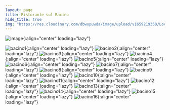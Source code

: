 ```yaml
---
layout: page
title: Ristorante sul Bacino
hide_title: true
img: "https://res.cloudinary.com/dbwupuwda/image/upload/v1659219350/Locali/bacino.png"
---
```


![image](https://res.cloudinary.com/dbwupuwda/image/upload/c_fill,h_140,q_auto,w_573/v1659219350/Locali/bacino.png){:align="center" loading="lazy"}

![bacino1](https://res.cloudinary.com/dbwupuwda/image/upload/f_auto,q_auto:good/v1659266912/Menu/Bacino/bacino.01.jpg){:align="center" loading="lazy"}
![bacino2](https://res.cloudinary.com/dbwupuwda/image/upload/f_auto,q_auto:good/v1659266909/Menu/Bacino/bacino.02.jpg){:align="center" loading="lazy"}
![bacino3](https://res.cloudinary.com/dbwupuwda/image/upload/f_auto,q_auto:good/v1659266909/Menu/Bacino/bacino.03.jpg){:align="center" loading="lazy"}
![bacino4](https://res.cloudinary.com/dbwupuwda/image/upload/f_auto,q_auto:good/v1659266909/Menu/Bacino/bacino.04.jpg){:align="center" loading="lazy"}
![bacino5](https://res.cloudinary.com/dbwupuwda/image/upload/f_auto,q_auto:good/v1659266909/Menu/Bacino/bacino.05.jpg){:align="center" loading="lazy"}
![bacino6](https://res.cloudinary.com/dbwupuwda/image/upload/f_auto,q_auto:good/v1659266909/Menu/Bacino/bacino.06.jpg){:align="center" loading="lazy"}
![bacino7](https://res.cloudinary.com/dbwupuwda/image/upload/f_auto,q_auto:good/v1659266909/Menu/Bacino/bacino.07.jpg){:align="center" loading="lazy"}
![bacino8](https://res.cloudinary.com/dbwupuwda/image/upload/f_auto,q_auto:good/v1659266909/Menu/Bacino/bacino.08.jpg){:align="center" loading="lazy"}
![bacino9](https://res.cloudinary.com/dbwupuwda/image/upload/f_auto,q_auto:good/v1659266909/Menu/Bacino/bacino.09.jpg){:align="center" loading="lazy"}
![bacino10](https://res.cloudinary.com/dbwupuwda/image/upload/f_auto,q_auto:good/v1659266909/Menu/Bacino/bacino.10.jpg){:align="center" loading="lazy"}
![bacino11](https://res.cloudinary.com/dbwupuwda/image/upload/f_auto,q_auto:good/v1659266909/Menu/Bacino/bacino.11.jpg){:align="center" loading="lazy"}
![bacino12](https://res.cloudinary.com/dbwupuwda/image/upload/f_auto,q_auto:good/v1659266909/Menu/Bacino/bacino.12.jpg){:align="center" loading="lazy"}
![bacino13](https://res.cloudinary.com/dbwupuwda/image/upload/f_auto,q_auto:good/v1659266909/Menu/Bacino/bacino.13.jpg){:align="center" loading="lazy"}
![bacino14](https://res.cloudinary.com/dbwupuwda/image/upload/f_auto,q_auto:good/v1659266909/Menu/Bacino/bacino.14.jpg){:align="center" loading="lazy"}
![bacino15](https://res.cloudinary.com/dbwupuwda/image/upload/f_auto,q_auto:good/v1659266909/Menu/Bacino/bacino.15.jpg){:align="center" loading="lazy"}
![bacino16](https://res.cloudinary.com/dbwupuwda/image/upload/f_auto,q_auto:good/v1659266909/Menu/Bacino/bacino.16.jpg){:align="center" loading="lazy"}
